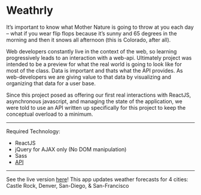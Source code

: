 # Weathrly

It’s important to know what Mother Nature is going to throw at you each day – what if you wear flip flops because it’s sunny and 65 degrees in the morning and then it snows all afternoon (this is Colorado, after all).

Web developers constantly live in the context of the web, so learning progressively leads to an interaction with a web-api. Ultimately project was intended to be a preview for what the real world is going to look like for most of the class. Data is important and thats what the API provides. As web-developers we are giving value to that data by visualizing and organizing that data for a user base.

Since this project posed as offering our first real interactions with ReactJS, asynchronous javascript, and managing the state of the application, we were told to use an API written up specifically for this project to keep the conceptual overload to a minimum.

---
Required Technology:

- ReactJS
- jQuery for AJAX only (No DOM manipulation)
- Sass
- [API](http://weatherly-api.herokuapp.com/api/weather) 

---
See the live version [here](https://kswhyte.github.io/weathrly/)! This app updates weather forecasts for 4 cities: Castle Rock, Denver, San-Diego, & San-Francisco
